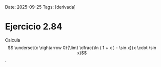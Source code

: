 Date: 2025-09-25
Tags: [derivada]

# Ejercicio 2.84

 
Calcula  $$ \underset{x \rightarrow 0}{\lim} \dfrac{\ln ( 1 + x ) - \sin x}{x \cdot \sin x}$$  .

